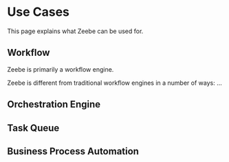 # Use Cases

This page explains what Zeebe can be used for.

## Workflow

Zeebe is primarily a workflow engine.

Zeebe is different from traditional workflow engines in a number of ways: ...

## Orchestration Engine

## Task Queue

## Business Process Automation
